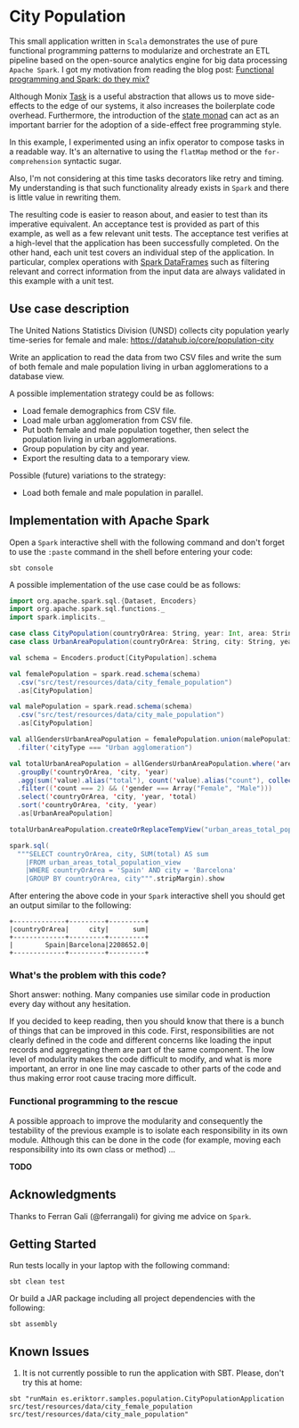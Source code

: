 # City Population

This small application written in `Scala` demonstrates the use of pure functional programming patterns to modularize and orchestrate an ETL pipeline based on the open-source analytics engine for big data processing `Apache Spark`. I got my motivation from reading the blog post: [Functional programming and Spark: do they mix?](https://iravid.com/posts/fp-and-spark.html)

Although Monix [Task](https://monix.io/api/3.1/monix/eval/Task.html) is a useful abstraction that allows us to move side-effects to the edge of our systems, it also increases the boilerplate code overhead. Furthermore, the introduction of the [state monad](https://typelevel.org/cats/datatypes/state.html) can act as an important barrier for the adoption of a side-effect free programming style.

In this example, I experimented using an infix operator to compose tasks in a readable way. It's an alternative to using the `flatMap` method or the `for-comprehension` syntactic sugar.

Also, I'm not considering at this time tasks decorators like retry and timing. My understanding is that such functionality already exists in `Spark` and there is little value in rewriting them.

The resulting code is easier to reason about, and easier to test than its imperative equivalent. An acceptance test is provided as part of this example, as well as a few relevant unit tests. The acceptance test verifies at a high-level that the application has been successfully completed. On the other hand, each unit test covers an individual step of the application. In particular, complex operations with [Spark DataFrames](https://spark.apache.org/docs/latest/sql-programming-guide.html#datasets-and-dataframes) such as filtering relevant and correct information from the input data are always validated in this example with a unit test.

## Use case description

The United Nations Statistics Division (UNSD) collects city population yearly time-series for female and male: https://datahub.io/core/population-city

Write an application to read the data from two CSV files and write the sum of both female and male population living in urban agglomerations to a database view.

A possible implementation strategy could be as follows:

* Load female demographics from CSV file.
* Load male urban agglomeration from CSV file.
* Put both female and male population together, then select the population living in urban agglomerations.
* Group population by city and year.
* Export the resulting data to a temporary view.

Possible (future) variations to the strategy:

* Load both female and male population in parallel.

## Implementation with Apache Spark

Open a `Spark` interactive shell with the following command and don't forget to use the `:paste` command in the shell before entering your code:

```shell script
sbt console
```

A possible implementation of the use case could be as follows:

```scala
import org.apache.spark.sql.{Dataset, Encoders}
import org.apache.spark.sql.functions._
import spark.implicits._

case class CityPopulation(countryOrArea: String, year: Int, area: String, sex: String, city: String, cityType: String, recordType: String, reliability: String, sourceYear: Int, value: Double, valueFootnotes: Int)
case class UrbanAreaPopulation(countryOrArea: String, city: String, year: Int, total: Double)

val schema = Encoders.product[CityPopulation].schema

val femalePopulation = spark.read.schema(schema)
  .csv("src/test/resources/data/city_female_population")
  .as[CityPopulation]

val malePopulation = spark.read.schema(schema)
  .csv("src/test/resources/data/city_male_population")
  .as[CityPopulation]

val allGendersUrbanAreaPopulation = femalePopulation.union(malePopulation)
  .filter('cityType === "Urban agglomeration")

val totalUrbanAreaPopulation = allGendersUrbanAreaPopulation.where('area === "Total")
  .groupBy('countryOrArea, 'city, 'year)
  .agg(sum('value).alias("total"), count('value).alias("count"), collect_list('sex).alias("gender"))
  .filter(('count === 2) && ('gender === Array("Female", "Male")))
  .select('countryOrArea, 'city, 'year, 'total)
  .sort('countryOrArea, 'city, 'year)
  .as[UrbanAreaPopulation]

totalUrbanAreaPopulation.createOrReplaceTempView("urban_areas_total_population_view")

spark.sql(
  """SELECT countryOrArea, city, SUM(total) AS sum
    |FROM urban_areas_total_population_view
    |WHERE countryOrArea = 'Spain' AND city = 'Barcelona'
    |GROUP BY countryOrArea, city""".stripMargin).show
```

After entering the above code in your `Spark` interactive shell you should get an output similar to the following:

```text
+-------------+---------+---------+
|countryOrArea|     city|      sum|
+-------------+---------+---------+
|        Spain|Barcelona|2208652.0|
+-------------+---------+---------+
```

### What's the problem with this code?

Short answer: nothing. Many companies use similar code in production every day without any hesitation.

If you decided to keep reading, then you should know that there is a bunch of things that can be improved in this code. First, responsibilities are not clearly defined in the code and different concerns like loading the input records and aggregating them are part of the same component. The low level of modularity makes the code difficult to modify, and what is more important, an error in one line may cascade to other parts of the code and thus making error root cause tracing more difficult.

### Functional programming to the rescue

A possible approach to improve the modularity and consequently the testability of the previous example is to isolate each responsibility in its own module. Although this can be done in the code (for example, moving each responsibility into its own class or method)  ...

__TODO__

## Acknowledgments

Thanks to Ferran Gali (@ferrangali) for giving me advice on `Spark`.

## Getting Started

Run tests locally in your laptop with the following command:

```shell script
sbt clean test
```

Or build a JAR package including all project dependencies with the following:

```shell script
sbt assembly
```

## Known Issues

1. It is not currently possible to run the application with SBT. Please, don't try this at home:

```shell script
sbt "runMain es.eriktorr.samples.population.CityPopulationApplication src/test/resources/data/city_female_population src/test/resources/data/city_male_population"
```
